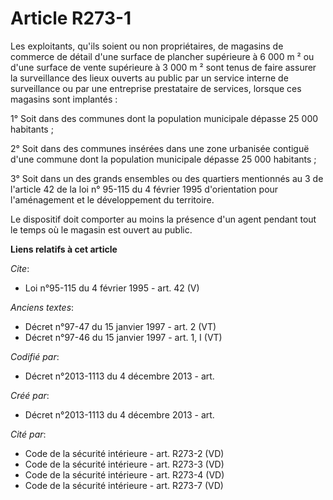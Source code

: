 # Article R273-1

Les exploitants, qu'ils soient ou non propriétaires, de magasins de commerce de détail d'une surface de plancher supérieure à
6 000 m ² ou d'une surface de vente supérieure à 3 000 m ² sont tenus de faire assurer la surveillance des lieux ouverts au
public par un service interne de surveillance ou par une entreprise prestataire de services, lorsque ces magasins sont
implantés : 

1° Soit dans des communes dont la population municipale dépasse 25 000 habitants ; 

2° Soit dans des communes insérées dans une zone urbanisée contiguë d'une commune dont la population municipale dépasse 25
000 habitants ; 

3° Soit dans un des grands ensembles ou des quartiers mentionnés au 3 de l'article 42 de la loi n° 95-115 du 4 février 1995
d'orientation pour l'aménagement et le développement du territoire. 

Le dispositif doit comporter au moins la présence d'un agent pendant tout le temps où le magasin est ouvert au public.

**Liens relatifs à cet article**

_Cite_:

  - Loi n°95-115 du 4 février 1995 - art. 42 (V)

_Anciens textes_:

  - Décret n°97-47 du 15 janvier 1997 - art. 2 (VT)
  - Décret n°97-46 du 15 janvier 1997 - art. 1, I (VT)

_Codifié par_:

  - Décret n°2013-1113 du 4 décembre 2013 - art.

_Créé par_:

  - Décret n°2013-1113 du 4 décembre 2013 - art.

_Cité par_:

  - Code de la sécurité intérieure - art. R273-2 (VD)
  - Code de la sécurité intérieure - art. R273-3 (VD)
  - Code de la sécurité intérieure - art. R273-4 (VD)
  - Code de la sécurité intérieure - art. R273-7 (VD)
